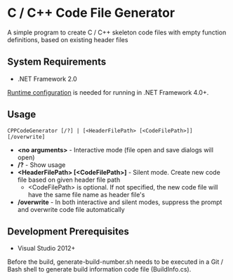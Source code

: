 # C / C++ Code File Generator
A simple program to create C / C++ skeleton code files with empty function definitions, based on existing header files

## System Requirements
* .NET Framework 2.0

[Runtime configuration](https://docs.microsoft.com/en-us/dotnet/framework/migration-guide/how-to-configure-an-app-to-support-net-framework-4-or-4-5) is needed for running in .NET Framework 4.0+.

## Usage
```
CPPCodeGenerator [/?] | [<HeaderFilePath> [<CodeFilePath>]] [/overwrite]
```
* **\<no arguments\>** - Interactive mode (file open and save dialogs will open)
* **/?** - Show usage
* **\<HeaderFilePath\> \[\<CodeFilePath\>\]** - Silent mode. Create new code file based on given header file path
  * \<CodeFilePath\> is optional. If not specified, the new code file will have the same file name as header file's
* **/overwrite** - In both interactive and silent modes, suppress the prompt and overwrite code file automatically

## Development Prerequisites
* Visual Studio 2012+

Before the build, generate-build-number.sh needs to be executed in a Git / Bash shell to generate build information code file (BuildInfo.cs).

